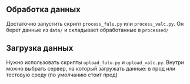 ## Обработка данных
Достаточно запустить скрипт `process_fulu.py` или `process_valc.py`. Он берет данные из `data/` и складывает обработанные в `processed/`

## Загрузка данных
Нужно использовать скрипты `upload_fulu.py` и `upload_valc.py`. Внутри можно выбрать сервер, на который загружать данные: в прод или тестовую среду (по умолчанию стоит прод)